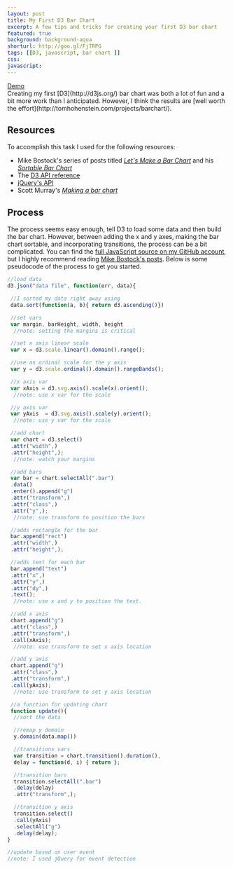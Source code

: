 ```yaml
---
layout: post
title: My First D3 Bar Chart
excerpt: A few tips and tricks for creating your first D3 bar chart
featured: true
background: background-aqua
shorturl: http://goo.gl/FjTRPG
tags: [[D3, javascript, bar chart ]]
css:
javascript: 
---
```

<div class="demo">
  <a class="btn btn-success btn-lg" href="/projects/barchart/" role="button">Demo</a>
</div>
Creating my first [D3](http://d3js.org/) bar chart was both a lot of fun and a bit more work than I anticipated. However, I think the results are [well worth the effort](http://tomhohenstein.com/projects/barchart/). 

## Resources

To accomplish this task I used for the following resources: 

* Mike Bostock's series of posts titled *[Let's Make a Bar Chart](http://bost.ocks.org/mike/bar/)* and his *[Sortable Bar Chart](http://bl.ocks.org/mbostock/3885705)*
* The [D3 API reference](https://github.com/mbostock/d3/wiki/API-Reference)
* [jQuery's API](http://api.jquery.com/)
* Scott Murray's *[Making a bar chart](http://alignedleft.com/tutorials/d3/making-a-bar-chart)*

## Process 

The process seems easy enough, tell D3 to load some data and then build the bar chart. However, between adding the x and y axes, making the bar chart sortable, and incorporating transitions, the process can be a bit complicated. You can find the [full JavaScript source on my GitHub account](https://github.com/tomhohenstein/tomhohenstein.github.io/blob/master/assets/js/p/barchart.js), but I highly recommend reading [Mike Bostock's posts](http://bost.ocks.org/mike/bar/).  Below is some pseudocode of the process to get you started.  

```javascript
//load data
d3.json("data file", function(err, data){

 //I sorted my data right away using 
 data.sort(function(a, b){ return d3.ascending()})

 //set vars 
 var margin, barHeight, width, height 
  //note: setting the margins is critical

 //set x axis linear scale
 var x = d3.scale.linear().domain().range();

 //use an ordinal scale for the y axis 
 var y = d3.scale.ordinal().domain().rangeBands();			

 //x axis var 
 var xAxis = d3.svg.axis().scale(x).orient();
  //note: use x var for the scale 

 //y axis var
 var yAxis  = d3.svg.axis().scale(y).orient(); 
  //note: use y var for the scale	

 //add chart
 var chart = d3.select()
 .attr("width",)
 .attr("height",); 
  //note: watch your margins

 //add bars
 var bar = chart.selectAll(".bar")
 .data()
 .enter().append("g")
 .attr("transform",) 
 .attr("class",)
 .attr("y",);
  //note: use transform to position the bars 

 //adds rectangle for the bar
 bar.append("rect")
 .attr("width",)
 .attr("height",);

 //adds text for each bar
 bar.append("text")
 .attr("x",)
 .attr("y",)
 .attr("dy",)
 .text();
  //note: use x and y to position the text. 

 //add x axis 
 chart.append("g")
 .attr("class",)
 .attr("transform",)
 .call(xAxis);
  //note: use transform to set x axis location 

 //add y axis 
 chart.append("g")
 .attr("class",)
 .attr("transform",)
 .call(yAxis);
  //note: use transform to set y axis location

 //a function for updating chart 
 function update(){ 
  //sort the data 

  //remap y domain 
  y.domain(data.map())

  //transitions vars
  var transition = chart.transition().duration(),
  delay = function(d, i) { return };

  //transition bars 
  transition.selectAll(".bar")
  .delay(delay)
  .attr("transform",);

  //transition y axis 
  transition.select()
  .call(yAxis)
  .selectAll("g")
  .delay(delay);		    
}

//update based on user event 
//note: I used jQuery for event detection 
```